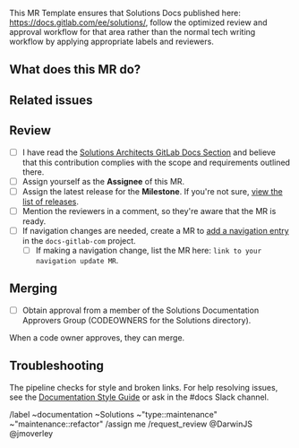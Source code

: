 <!-- Use this template for documentation updates in the /doc/solutions directory. -->

This MR Template ensures that Solutions Docs published here: https://docs.gitlab.com/ee/solutions/, follow the optimized review and approval workflow for that area rather than the normal tech writing workflow by applying appropriate labels and reviewers.

## What does this MR do?

<!-- Briefly describe what this MR is about. -->

## Related issues

<!-- Link related issues below. -->

## Review

- [ ] I have read the [Solutions Architects GitLab Docs Section](https://handbook.gitlab.com/handbook/solutions-architects/sa-documentation/) and believe that this contribution complies with the scope and requirements outlined there.
- [ ] Assign yourself as the **Assignee** of this MR.
- [ ] Assign the latest release for the **Milestone**. If you're not sure, [view the list of releases](https://about.gitlab.com/releases/).
- [ ] Mention the reviewers in a comment, so they're aware that the MR is ready.
- [ ] If navigation changes are needed, create a MR to [add a navigation entry](https://docs.gitlab.com/development/documentation/site_architecture/global_nav/#add-a-navigation-entry) in the `docs-gitlab-com` project.
  - [ ] If making a navigation change, list the MR here: `link to your navigation update MR`.

## Merging

- [ ] Obtain approval from a member of the Solutions Documentation Approvers Group (CODEOWNERS for the Solutions directory).

When a code owner approves, they can merge.

## Troubleshooting

The pipeline checks for style and broken links.
For help resolving issues, see the [Documentation Style Guide](https://docs.gitlab.com/development/documentation/styleguide/)
or ask in the #docs Slack channel.

/label ~documentation ~Solutions ~"type::maintenance" ~"maintenance::refactor"
/assign me
/request_review @DarwinJS @jmoverley
